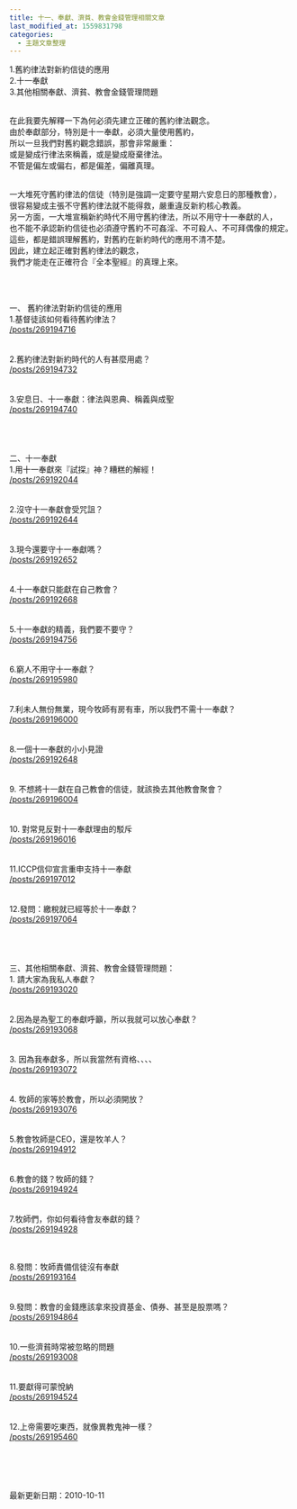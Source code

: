 ```yaml
---
title: 十一、奉獻、濟貧、教會金錢管理相關文章
last_modified_at: 1559831798
categories:
  - 主題文章整理
---
```


<p>1.舊約律法對新約信徒的應用<br>
2.十一奉獻<br>
3.其他相關奉獻、濟貧、教會金錢管理問題</p>

<p><br>
在此我要先解釋一下為何必須先建立正確的舊約律法觀念。<br>
由於奉獻部分，特別是十一奉獻，必須大量使用舊約，<br>
所以一旦我們對舊約觀念錯誤，那會非常嚴重：<br>
或是變成行律法來稱義，或是變成廢棄律法。<br>
不管是偏左或偏右，都是偏差，偏離真理。</p>

<p><br>
一大堆死守舊約律法的信徒（特別是強調一定要守星期六安息日的那種教會），<br>
很容易變成主張不守舊約律法就不能得救，嚴重違反新約核心教義。<br>
另一方面，一大堆宣稱新約時代不用守舊約律法，所以不用守十一奉獻的人，<br>
也不能不承認新約信徒也必須遵守舊約不可姦淫、不可殺人、不可拜偶像的規定。<br>
這些，都是錯誤理解舊約，對舊約在新約時代的應用不清不楚。<br>
因此，建立起正確對舊約律法的觀念，<br>
我們才能走在正確符合『全本聖經』的真理上來。</p>

<p>&nbsp;</p>

<p><br>
一、 舊約律法對新約信徒的應用<br>
1.基督徒該如何看待舊約律法？<br>
<a href="/posts/269194716">/posts/269194716</a><br>
<br>
<br>
2.舊約律法對新約時代的人有甚麼用處？<br>
<a href="/posts/269194732">/posts/269194732</a><br>
<br>
<br>
3.安息日、十一奉獻：律法與恩典、稱義與成聖<br>
<a href="/posts/269194740">/posts/269194740</a><br>
<br>
<br>
<br>
<br>
二、十一奉獻<br>
1.用十一奉獻來『試探』神？糟糕的解經！<br>
<a href="/posts/269192044">/posts/269192044</a><br>
<br>
<br>
2.沒守十一奉獻會受咒詛？<br>
<a href="/posts/269192644">/posts/269192644</a><br>
<br>
<br>
3.現今還要守十一奉獻嗎？<br>
<a href="/posts/269192652">/posts/269192652</a><br>
<br>
<br>
4.十一奉獻只能獻在自己教會？<br>
<a href="/posts/269192668">/posts/269192668</a><br>
<br>
<br>
5.十一奉獻的精義，我們要不要守？<br>
<a href="/posts/269194756">/posts/269194756</a><br>
<br>
<br>
6.窮人不用守十一奉獻？<br>
<a href="/posts/269195980">/posts/269195980</a><br>
<br>
<br>
7.利未人無份無業，現今牧師有房有車，所以我們不需十一奉獻？<br>
<a href="/posts/269196000">/posts/269196000</a><br>
<br>
<br>
8.一個十一奉獻的小小見證<br>
<a href="/posts/269192648">/posts/269192648</a><br>
<br>
<br>
9. 不想將十一獻在自己教會的信徒，就該換去其他教會聚會？<br>
<a href="/posts/269196004">/posts/269196004</a><br>
<br>
<br>
10. 對常見反對十一奉獻理由的駁斥<br>
<a href="/posts/269196016">/posts/269196016</a><br>
<br>
<br>
11.ICCP信仰宣言重申支持十一奉獻<br>
<a href="/posts/269197012">/posts/269197012</a><br>
<br>
<br>
12.發問：繳稅就已經等於十一奉獻？<br>
<a href="/posts/269197064">/posts/269197064</a><br>
<br>
<br>
<br>
<br>
三、其他相關奉獻、濟貧、教會金錢管理問題：<br>
1. 請大家為我私人奉獻？<br>
<a href="/posts/269193020">/posts/269193020</a><br>
<br>
<br>
2.因為是為聖工的奉獻呼籲，所以我就可以放心奉獻？<br>
<a href="/posts/269193068">/posts/269193068</a><br>
<br>
<br>
3. 因為我奉獻多，所以我當然有資格、、、、<br>
<a href="/posts/269193072">/posts/269193072</a><br>
<br>
<br>
4. 牧師的家等於教會，所以必須開放？<br>
<a href="/posts/269193076">/posts/269193076</a><br>
<br>
<br>
5.教會牧師是CEO，還是牧羊人？<br>
<a href="/posts/269194912">/posts/269194912</a><br>
<br>
<br>
6.教會的錢？牧師的錢？<br>
<a href="/posts/269194924">/posts/269194924</a><br>
<br>
<br>
7.牧師們，你如何看待會友奉獻的錢？<br>
<a href="/posts/269194928">/posts/269194928</a></p>

<p><br>
<br>
8.發問：牧師責備信徒沒有奉獻<br>
<a href="/posts/269193164">/posts/269193164</a><br>
<br>
<br>
9.發問：教會的金錢應該拿來投資基金、債券、甚至是股票嗎？<br>
<a href="/posts/269194864">/posts/269194864</a><br>
<br>
<br>
10.一些濟貧時常被忽略的問題<br>
<a href="/posts/269193008">/posts/269193008</a><br>
<br>
<br>
11.要獻得可蒙悅納<br>
<a href="/posts/269194524">/posts/269194524</a><br>
<br>
<br>
12.上帝需要吃東西，就像異教鬼神一樣？<br>
<a href="/posts/269195460">/posts/269195460</a><br>
<br>
<br>
<br>
<br>
<br>
最新更新日期：2010-10-11</p>

